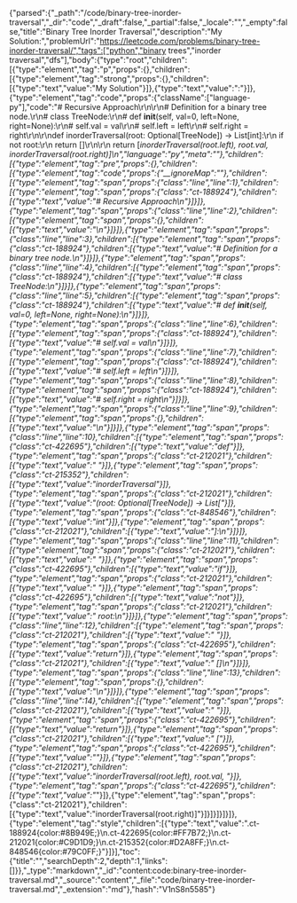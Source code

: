 {"parsed":{"_path":"/code/binary-tree-inorder-traversal","_dir":"code","_draft":false,"_partial":false,"_locale":"","_empty":false,"title":"Binary Tree Inorder Traversal","description":"My Solution:","problemUrl":"https://leetcode.com/problems/binary-tree-inorder-traversal/","tags":["python","binary trees","inorder traversal","dfs"],"body":{"type":"root","children":[{"type":"element","tag":"p","props":{},"children":[{"type":"element","tag":"strong","props":{},"children":[{"type":"text","value":"My Solution"}]},{"type":"text","value":":"}]},{"type":"element","tag":"code","props":{"className":["language-py"],"code":"# Recursive Approach\r\n\r\n# Definition for a binary tree node.\r\n# class TreeNode:\r\n#     def __init__(self, val=0, left=None, right=None):\r\n#         self.val = val\r\n#         self.left = left\r\n#         self.right = right\r\n\r\ndef inorderTraversal(root: Optional[TreeNode]) -> List[int]:\r\n    if not root:\r\n        return []\r\n\r\n    return [*inorderTraversal(root.left), root.val, *inorderTraversal(root.right)]\n","language":"py","meta":""},"children":[{"type":"element","tag":"pre","props":{},"children":[{"type":"element","tag":"code","props":{"__ignoreMap":""},"children":[{"type":"element","tag":"span","props":{"class":"line","line":1},"children":[{"type":"element","tag":"span","props":{"class":"ct-188924"},"children":[{"type":"text","value":"# Recursive Approach\n"}]}]},{"type":"element","tag":"span","props":{"class":"line","line":2},"children":[{"type":"element","tag":"span","props":{},"children":[{"type":"text","value":"\n"}]}]},{"type":"element","tag":"span","props":{"class":"line","line":3},"children":[{"type":"element","tag":"span","props":{"class":"ct-188924"},"children":[{"type":"text","value":"# Definition for a binary tree node.\n"}]}]},{"type":"element","tag":"span","props":{"class":"line","line":4},"children":[{"type":"element","tag":"span","props":{"class":"ct-188924"},"children":[{"type":"text","value":"# class TreeNode:\n"}]}]},{"type":"element","tag":"span","props":{"class":"line","line":5},"children":[{"type":"element","tag":"span","props":{"class":"ct-188924"},"children":[{"type":"text","value":"#     def __init__(self, val=0, left=None, right=None):\n"}]}]},{"type":"element","tag":"span","props":{"class":"line","line":6},"children":[{"type":"element","tag":"span","props":{"class":"ct-188924"},"children":[{"type":"text","value":"#         self.val = val\n"}]}]},{"type":"element","tag":"span","props":{"class":"line","line":7},"children":[{"type":"element","tag":"span","props":{"class":"ct-188924"},"children":[{"type":"text","value":"#         self.left = left\n"}]}]},{"type":"element","tag":"span","props":{"class":"line","line":8},"children":[{"type":"element","tag":"span","props":{"class":"ct-188924"},"children":[{"type":"text","value":"#         self.right = right\n"}]}]},{"type":"element","tag":"span","props":{"class":"line","line":9},"children":[{"type":"element","tag":"span","props":{},"children":[{"type":"text","value":"\n"}]}]},{"type":"element","tag":"span","props":{"class":"line","line":10},"children":[{"type":"element","tag":"span","props":{"class":"ct-422695"},"children":[{"type":"text","value":"def"}]},{"type":"element","tag":"span","props":{"class":"ct-212021"},"children":[{"type":"text","value":" "}]},{"type":"element","tag":"span","props":{"class":"ct-215352"},"children":[{"type":"text","value":"inorderTraversal"}]},{"type":"element","tag":"span","props":{"class":"ct-212021"},"children":[{"type":"text","value":"(root: Optional[TreeNode]) -> List["}]},{"type":"element","tag":"span","props":{"class":"ct-848546"},"children":[{"type":"text","value":"int"}]},{"type":"element","tag":"span","props":{"class":"ct-212021"},"children":[{"type":"text","value":"]:\n"}]}]},{"type":"element","tag":"span","props":{"class":"line","line":11},"children":[{"type":"element","tag":"span","props":{"class":"ct-212021"},"children":[{"type":"text","value":"    "}]},{"type":"element","tag":"span","props":{"class":"ct-422695"},"children":[{"type":"text","value":"if"}]},{"type":"element","tag":"span","props":{"class":"ct-212021"},"children":[{"type":"text","value":" "}]},{"type":"element","tag":"span","props":{"class":"ct-422695"},"children":[{"type":"text","value":"not"}]},{"type":"element","tag":"span","props":{"class":"ct-212021"},"children":[{"type":"text","value":" root:\n"}]}]},{"type":"element","tag":"span","props":{"class":"line","line":12},"children":[{"type":"element","tag":"span","props":{"class":"ct-212021"},"children":[{"type":"text","value":"        "}]},{"type":"element","tag":"span","props":{"class":"ct-422695"},"children":[{"type":"text","value":"return"}]},{"type":"element","tag":"span","props":{"class":"ct-212021"},"children":[{"type":"text","value":" []\n"}]}]},{"type":"element","tag":"span","props":{"class":"line","line":13},"children":[{"type":"element","tag":"span","props":{},"children":[{"type":"text","value":"\n"}]}]},{"type":"element","tag":"span","props":{"class":"line","line":14},"children":[{"type":"element","tag":"span","props":{"class":"ct-212021"},"children":[{"type":"text","value":"    "}]},{"type":"element","tag":"span","props":{"class":"ct-422695"},"children":[{"type":"text","value":"return"}]},{"type":"element","tag":"span","props":{"class":"ct-212021"},"children":[{"type":"text","value":" ["}]},{"type":"element","tag":"span","props":{"class":"ct-422695"},"children":[{"type":"text","value":"*"}]},{"type":"element","tag":"span","props":{"class":"ct-212021"},"children":[{"type":"text","value":"inorderTraversal(root.left), root.val, "}]},{"type":"element","tag":"span","props":{"class":"ct-422695"},"children":[{"type":"text","value":"*"}]},{"type":"element","tag":"span","props":{"class":"ct-212021"},"children":[{"type":"text","value":"inorderTraversal(root.right)]"}]}]}]}]}]},{"type":"element","tag":"style","children":[{"type":"text","value":".ct-188924{color:#8B949E;}\n.ct-422695{color:#FF7B72;}\n.ct-212021{color:#C9D1D9;}\n.ct-215352{color:#D2A8FF;}\n.ct-848546{color:#79C0FF;}"}]}],"toc":{"title":"","searchDepth":2,"depth":1,"links":[]}},"_type":"markdown","_id":"content:code:binary-tree-inorder-traversal.md","_source":"content","_file":"code/binary-tree-inorder-traversal.md","_extension":"md"},"hash":"V1nS8n5585"}